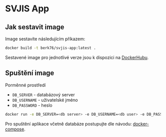 # SVJIS App

## Jak sestavit image

Image sestavíte následujícím příkazem:

```sh
docker build -t berk76/svjis-app:latest .
```

Sestavené image pro jednotlivé verze jsou k dispozici na [DockerHubu](https://hub.docker.com/r/berk76/svjis-app).

## Spuštění image

Porměnné prostředí

* `DB_SERVER` - databázový server
* `DB_USERNAME` - uživatelské jméno
* `DB_PASSWORD` - heslo 

```sh
docker run -e DB_SERVER=<db server> -e DB_USERNAME=<db user> -e DB_PASSWORD=<db password> -d --name svjis -p 8080:8080 berk76/svjis-app:latest
```

Pro spuštění aplikace včetně databáze postupujte dle návodu: [docker-compose](https://github.com/svjis/svjis-docker/tree/master/docker-compose).
